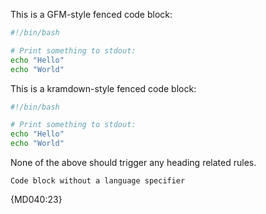 This is a GFM-style fenced code block:

``` bash
#!/bin/bash

# Print something to stdout:
echo "Hello"
echo "World"
```

This is a kramdown-style fenced code block:

~~~ bash
#!/bin/bash

# Print something to stdout:
echo "Hello"
echo "World"
~~~

None of the above should trigger any heading related rules.

```
Code block without a language specifier
```

{MD040:23}
